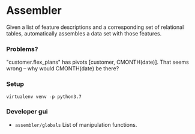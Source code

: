 
# Assembler

Given a list of feature descriptions and a corresponding set of relational
tables, automatically assembles a data set with those features.

### Problems?

"customer.flex_plans" has pivots [customer, CMONTH(date)]. That seems wrong – why would CMONTH(date) be there?


### Setup

```
virtualenv venv -p python3.7
```

### Developer gui

- `assembler/globals` List of manipulation functions.

